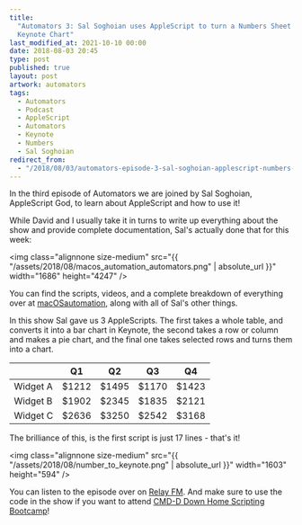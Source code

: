 ```yaml
---
title:
  "Automators 3: Sal Soghoian uses AppleScript to turn a Numbers Sheet into a
  Keynote Chart"
last_modified_at: 2021-10-10 00:00
date: 2018-08-03 20:45
type: post
published: true
layout: post
artwork: automators
tags:
  - Automators
  - Podcast
  - AppleScript
  - Automators
  - Keynote
  - Numbers
  - Sal Soghoian
redirect_from:
  - "/2018/08/03/automators-episode-3-sal-soghoian-applescript-numbers-keynote.html"
---
```



  In the third episode of Automators we are joined by Sal Soghoian, AppleScript
  God, to learn about AppleScript and how to use it!  

<!--more-->

  While David and I usually take it in turns to write up everything about the
  show and provide complete documentation, Sal's actually done that for this
  week:  

  <img
    class="alignnone size-medium"
    src="{{ "/assets/2018/08/macos_automation_automators.png" | absolute_url }}"
    width="1686"
    height="4247"
  />  

  You can find the scripts, videos, and a complete breakdown of everything over
  at <a href="http://macosautomation.com/automators/">macOSautomation</a>, along
  with all of Sal's other things.  

  In this show Sal gave us 3 AppleScripts. The first takes a whole table, and
  converts it into a bar chart in Keynote, the second takes a row or column and
  makes a pie chart, and the final one takes selected rows and turns them into a
  chart.  
<table>
  <thead>
    <tr>
      <th></th>
      <th>Q1</th>
      <th>Q2</th>
      <th>Q3</th>
      <th>Q4</th>
    </tr>
  </thead>
  <tbody>
    <tr>
      <td>Widget A</td>
      <td>$1212</td>
      <td>$1495</td>
      <td>$1170</td>
      <td>$1423</td>
    </tr>
    <tr>
      <td>Widget B</td>
      <td>$1902</td>
      <td>$2345</td>
      <td>$1835</td>
      <td>$2121</td>
    </tr>
    <tr>
      <td>Widget C</td>
      <td>$2636</td>
      <td>$3250</td>
      <td>$2542</td>
      <td>$3168</td>
    </tr>
  </tbody>
</table>
The brilliance of this, is the first script is just 17 lines - that's it!  

  <img
    class="alignnone size-medium"
    src="{{ "/assets/2018/08/number_to_keynote.png" | absolute_url }}"
    width="1603"
    height="594"
  />  

  You can listen to the episode over on
  <a href="https://www.relay.fm/automators/3">Relay FM</a>. And make sure to use
  the code in the show if you want to attend
  <a href="https://www.cmddconf.com">CMD-D Down Home Scripting Bootcamp</a>!  
